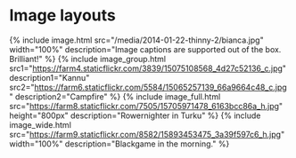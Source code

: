 # Image layouts
{% include image.html src="/media/2014-01-22-thinny-2/bianca.jpg" width="100%" description="Image captions are supported out of the box. Brilliant!" %}
{% include image_group.html src1="https://farm4.staticflickr.com/3839/15075108568_4d27c52136_c.jpg" description1="Kannu" src2="https://farm6.staticflickr.com/5584/15065257139_66a9664c48_c.jpg" description2="Campfire" %}
{% include image_full.html src="https://farm8.staticflickr.com/7505/15705971478_6163bcc86a_h.jpg" height="800px" description="Rowernighter in Turku" %}
{% include image_wide.html src="https://farm9.staticflickr.com/8582/15893453475_3a39f597c6_h.jpg" width="100%" description="Blackgame in the morning." %}

